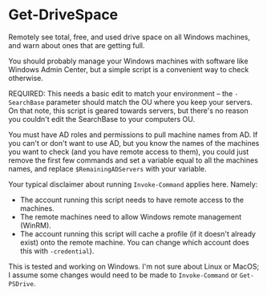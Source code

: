 # Get-DriveSpace
Remotely see total, free, and used drive space on all Windows machines, and warn about ones that are getting full.

You should probably manage your Windows machines with software like Windows Admin Center, but a simple script is a convenient way to check otherwise.

REQUIRED: This needs a basic edit to match your environment – the `-SearchBase` parameter should match the OU where you keep your servers. On that note, this script is geared towards servers, but there's no reason you couldn't edit the SearchBase to your computers OU.

You must have AD roles and permissions to pull machine names from AD. If you can't or don't want to use AD, but you know the names of the machines you want to check (and you have remote access to them), you could just remove the first few commands and set a variable equal to all the machines names, and replace `$RemainingADServers` with your variable.

Your typical disclaimer about running `Invoke-Command` applies here. Namely:
- The account running this script needs to have remote access to the machines.
- The remote machines need to allow Windows remote management (WinRM).
- The account running this script will cache a profile (if it doesn't already exist) onto the remote machine. You can change which account does this with `-credential`).

This is tested and working on Windows. I'm not sure about Linux or MacOS; I assume some changes would need to be made to `Invoke-Command` or `Get-PSDrive`.
